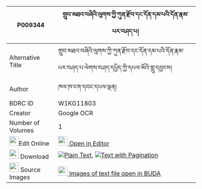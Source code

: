 |P009344|གྲུབ་མཐའ་བཞིའི་ལུགས་ཀྱི་ཀུན་རྫོབ་དང་དོན་དམ་པའི་དོན་རྣམ་པར་བཤད་པ། 
| --- | --- 
|Alternative Title |གྲུབ་མཐའ་བཞིའི་ལུགས་ཀྱི་ཀུན་རྫོབ་དང་དོན་དམ་པའི་དོན་རྣམ་པར་བཤད་པ་ལེགས་བཤད་དཔྱིད་ཀྱི་དཔལ་མོའི་གླུ་དབྱངས།
|Author| ཁལ་ཁ་ངག་དབང་དཔལ་ལྡན།
|BDRC ID | W1KG11803
|Creator | Google OCR
|Number of Volumes| 1
|<img width="25" src="https://img.icons8.com/color/25/000000/edit-property.png">Edit Online| [<img width="25" src="https://avatars.githubusercontent.com/u/45091458?s=200&v=4"> Open in Editor](http://editor.openpecha.org/P009344)
|<img width="25" src="https://img.icons8.com/fluent/48/000000/download-2.png"/>  Download | [![](https://img.icons8.com/color/20/000000/txt.png)Plain Text](https://github.com/Openpecha/P009344/releases/download/v1/drubta_shyi_i_luk_kyi_kundzob__plain_P009344.zip), [![](https://img.icons8.com/color/20/000000/txt.png)Text with Pagination](https://github.com/Openpecha/P009344/releases/download/v1/drubta_shyi_i_luk_kyi_kundzob__pages_P009344.zip)
|<img width="25" src="https://img.icons8.com/plasticine/100/000000/pictures-folder.png"/>  Source Images | [<img width="25" src="https://library.bdrc.io/icons/BUDA-small.svg"> Images of text file open in BUDA](https://library.bdrc.io/show/bdr:W1KG11803)